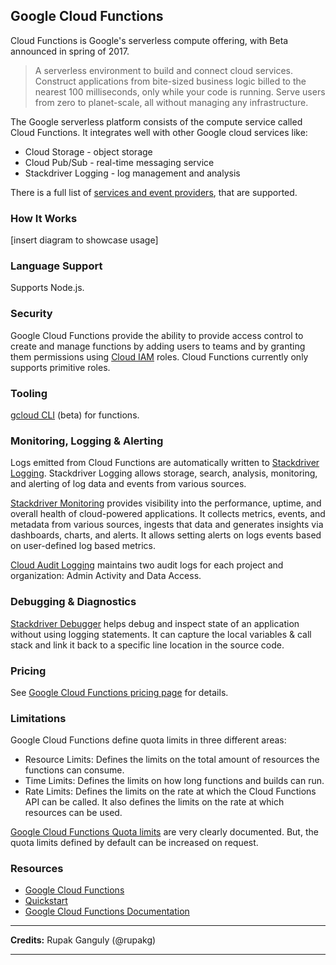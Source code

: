 <!--
title: Providers - Google Cloud Functions
menuText: Google Cloud Functions
menuOrder: 22
description: Details about Google Cloud Functions serverless platform.
layout: Doc
-->

## Google Cloud Functions

Cloud Functions is Google's serverless compute offering, with Beta announced in spring of 2017.

> A serverless environment to build and connect cloud services. Construct applications from bite-sized business logic billed to the nearest 100 milliseconds, only while your code is running. Serve users from zero to planet-scale, all without managing any infrastructure.

The Google serverless platform consists of the compute service called Cloud Functions. It integrates well with other Google cloud services like: 

* Cloud Storage - object storage
* Cloud Pub/Sub - real-time messaging service
* Stackdriver Logging - log management and analysis

There is a full list of [services and event providers](https://cloud.google.com/functions/docs/concepts/services), that are supported.

### How It Works

[insert diagram to showcase usage]

### Language Support

Supports Node.js.

### Security

Google Cloud Functions provide the ability to provide access control to create and manage functions by adding users to teams and by granting them permissions using [Cloud IAM](https://cloud.google.com/iam/docs/overview) roles. Cloud Functions currently only supports primitive roles.

### Tooling

[gcloud CLI](https://cloud.google.com/sdk/gcloud/reference/beta/functions/) (beta) for functions.

### Monitoring, Logging & Alerting

Logs emitted from Cloud Functions are automatically written to [Stackdriver Logging](https://cloud.google.com/logging/). Stackdriver Logging allows storage, search, analysis, monitoring, and alerting of log data and events from various sources.

[Stackdriver Monitoring](https://cloud.google.com/monitoring/) provides visibility into the performance, uptime, and overall health of cloud-powered applications. It collects metrics, events, and metadata from various sources, ingests that data and generates insights via dashboards, charts, and alerts. It allows setting alerts on logs events based on user-defined log based metrics.

[Cloud Audit Logging](https://cloud.google.com/logging/docs/audit/) maintains two audit logs for each project and organization: Admin Activity and Data Access.

### Debugging & Diagnostics

[Stackdriver Debugger](https://cloud.google.com/debugger/) helps debug and inspect state of an application without using logging statements. It can capture the local variables & call stack and link it back to a specific line location in the source code.

### Pricing

See [Google Cloud Functions pricing page](https://cloud.google.com/functions/pricing) for details.

### Limitations

Google Cloud Functions define quota limits in three different areas:

* Resource Limits: Defines the limits on the total amount of resources the functions can consume.
* Time Limits: Defines the limits on how long functions and builds can run.
* Rate Limits: Defines the limits on the rate at which the Cloud Functions API can be called. It also defines the limits on the rate at which resources can be used.

[Google Cloud Functions Quota limits](https://cloud.google.com/functions/quotas) are very clearly documented. But, the quota limits defined by default can be increased on request.

### Resources

* [Google Cloud Functions](https://cloud.google.com/functions/)
* [Quickstart](https://cloud.google.com/functions/docs/quickstart)
* [Google Cloud Functions Documentation](https://cloud.google.com/functions/docs/)

***
**Credits:** Rupak Ganguly (@rupakg)
***
